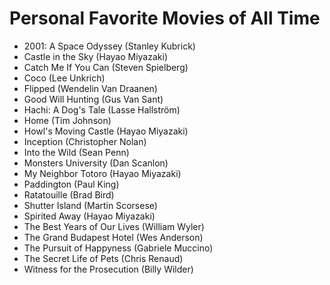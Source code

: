 # Personal Favorite Movies of All Time

- 2001: A Space Odyssey (Stanley Kubrick)
- Castle in the Sky (Hayao Miyazaki)
- Catch Me If You Can (Steven Spielberg)
- Coco (Lee Unkrich)
- Flipped (Wendelin Van Draanen)
- Good Will Hunting (Gus Van Sant)
- Hachi: A Dog's Tale (Lasse Hallström)
- Home (Tim Johnson)
- Howl's Moving Castle (Hayao Miyazaki)
- Inception (Christopher Nolan)
- Into the Wild (Sean Penn)
- Monsters University (Dan Scanlon)
- My Neighbor Totoro (Hayao Miyazaki)
- Paddington (Paul King)
- Ratatouille (Brad Bird)
- Shutter Island (Martin Scorsese)
- Spirited Away (Hayao Miyazaki)
- The Best Years of Our Lives (William Wyler)
- The Grand Budapest Hotel (Wes Anderson)
- The Pursuit of Happyness (Gabriele Muccino)
- The Secret Life of Pets (Chris Renaud)
- Witness for the Prosecution (Billy Wilder)
